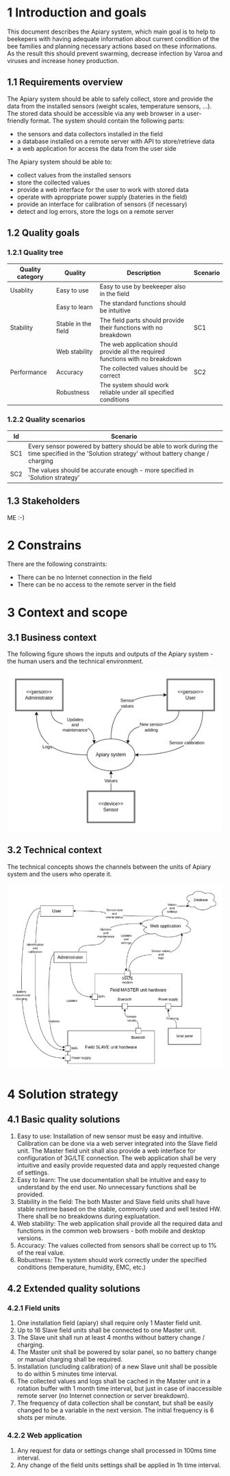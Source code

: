 # 1 Introduction and goals

This document describes the Apiary system, which main goal is to help to beekepers with having adequate information about current condition of the bee families and planning necessary actions based on these informations. As the result this should prevent swarming, decrease infection by Varoa and viruses and increase honey production.

## 1.1 Requirements overview

The Apiary system should be able to safely collect, store and provide the data from the installed sensors (weight scales, temperature sensors, ...). The stored data should be accessible via any web browser in a user-friendly format.
The system should contain the following parts:
- the sensors and data collectors installed in the field
- a database installed on a remote server with API to store/retrieve data
- a web application for access the data from the user side

The Apiary system should be able to:
- collect values from the installed sensors
- store the collected values
- provide a web interface for the user to work with stored data
- operate with aproppriate power supply (bateries in the field)
- provide an interface for calibration of sensors (if necessary)
- detect and log errors, store the logs on a remote server

## 1.2 Quality goals

### 1.2.1 Quality tree

| Quality category | Quality             | Description                                                                     | Scenario |
| ---------------- | ------------------- | ------------------------------------------------------------------------------- | -------- |
| Usablity         | Easy to use         | Easy to use by beekeeper also in the field                                      |          |
|                  | Easy to learn       | The standard functions should be intuitive                                      |          |
| Stability        | Stable in the field | The field parts should provide their functions with no breakdown                | SC1      |
|                  | Web stability       | The web application should provide all the required functions with no breakdown |          |
| Performance      | Accuracy            | The collected values should be correct                                          | SC2      |
|                  | Robustness          | The system should work reliable under all specified conditions                  |          |

### 1.2.2 Quality scenarios

| Id  | Scenario                                                                                                                                      |
| --- | --------------------------------------------------------------------------------------------------------------------------------------------- |
| SC1 | Every sensor powered by battery should be able to work during the time specified in the 'Solution strategy' without battery change / charging |
| SC2 | The values should be accurate enough - more specified in 'Solution strategy'                                                                  |

## 1.3 Stakeholders

ME :-)

# 2 Constrains

There are the following constraints:
- There can be no Internet connection in the field
- There can be no access to the remote server in the field

# 3 Context and scope

## 3.1 Business context

The following figure shows the inputs and outputs of the Apiary system - the human users and the technical environment.

![Business context](./img/Business_context.png)

## 3.2 Technical context

The technical concepts shows the channels between the units of Apiary system and the users who operate it.

![Technical context](img/Technical_context.png)

# 4 Solution strategy

## 4.1 Basic quality solutions

1. Easy to use: Installation of new sensor must be easy and intuitive. Calibration can be done via a web server integrated into the Slave field unit. The Master field unit shall also provide a web interface for configuration of 3G/LTE connection. The web application shall be very intuitive and easily provide requested data and apply requested change of settings.
2. Easy to learn: The use documentation shall be intuitive and easy to understand by the end user. No unnecessary functions shall be provided.
3. Stability in the field: The both Master and Slave field units shall have stable runtime based on the stable, commonly used and well tested HW. There shall be no breakdowns during expluatation.
4. Web stability: The web application shall provide all the required data and functions in the common web browsers - both mobile and desktop versions.
5. Accuracy: The values collected from sensors shall be correct up to 1% of the real value.
6. Robustness: The system should work correctly under the specified conditions (temperature, humidity, EMC, etc.)

## 4.2 Extended quality solutions

### 4.2.1 Field units

1. One installation field (apiary) shall require only 1 Master field unit.
2. Up to 16 Slave field units shall be connected to one Master unit.
3. The Slave unit shall run  at least 4 months without battery change / charging.
4. The Master unit shall be powered by solar panel, so no battery change or manual charging shall be required.
5. Installation (uncluding calibration) of a new Slave unit shall be possible to do within 5 minutes time interval.
6. The collected values and logs shall be cached in the Master unit in a rotation buffer with 1 month time interval, but just in case of inaccessible remote server (no Internet connection or server breakdown).
7. The frequency of data collection shall be constant, but shall be easily changed to be a variable in the next version. The initial frequency is 6 shots per minute.

### 4.2.2 Web application

1. Any request for data or settings change shall processed in 100ms time interval.
2. Any change of the field units settings shall be applied in 1h time interval.

